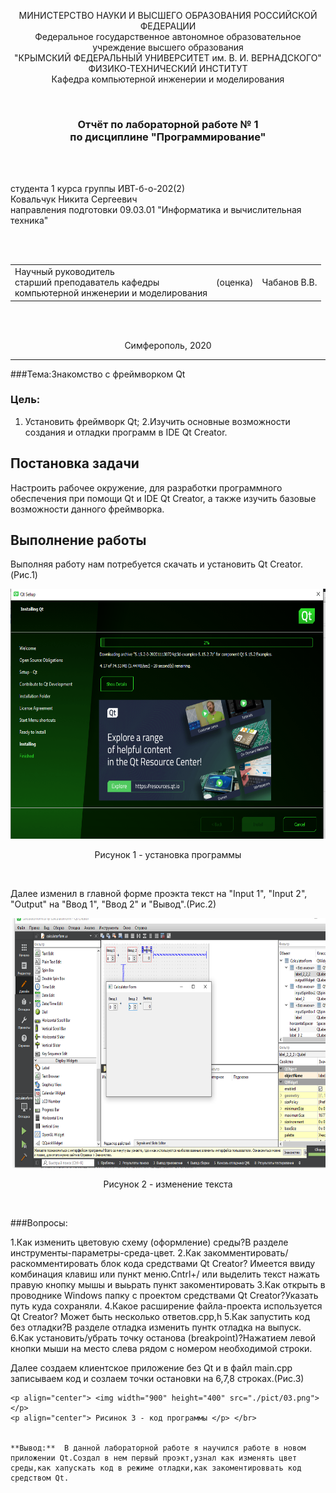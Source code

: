 <p align="center">МИНИСТЕРСТВО НАУКИ  И ВЫСШЕГО ОБРАЗОВАНИЯ РОССИЙСКОЙ ФЕДЕРАЦИИ<br>
Федеральное государственное автономное образовательное учреждение высшего образования<br>
"КРЫМСКИЙ ФЕДЕРАЛЬНЫЙ УНИВЕРСИТЕТ им. В. И. ВЕРНАДСКОГО"<br>
ФИЗИКО-ТЕХНИЧЕСКИЙ ИНСТИТУТ<br>
Кафедра компьютерной инженерии и моделирования</p>
<br>
<h3 align="center">Отчёт по лабораторной работе № 1<br> по дисциплине "Программирование"</h3>
<br><br>
<p>студента 1 курса группы ИВТ-б-о-202(2)<br>
Ковальчук Никита Сергеевич<br>
направления подготовки 09.03.01 "Информатика и вычислительная техника"</p>
<br><br>
<table>
<tr><td>Научный руководитель<br> старший преподаватель кафедры<br> компьютерной инженерии и моделирования</td>
<td>(оценка)</td>
<td>Чабанов В.В.</td>
</tr>
</table>
<br><br>
<p align="center">Симферополь, 2020</p>
<hr>

###Тема:Знакомство с фреймворком Qt

### Цель:

1. Установить фреймворк Qt;
2.Изучить основные возможности создания и отладки программ в IDE Qt Creator.

## Постановка задачи
Настроить рабочее окружение, для разработки программного обеспечения при помощи Qt и IDE Qt Creator, а также изучить базовые возможности данного фреймворка.

## Выполнение работы
  Выполняя работу нам потребуется скачать и установить  Qt Creator.(Рис.1) 


<p align="center"> <img width="1000" height="400" src="./pict/01.png"> </p>
<p align="center"> Рисунок 1 - установка программы </p> </br>

Далее изменил в главной форме проэкта текст на "Input 1", "Input 2", "Output" на "Ввод 1", "Ввод 2" и "Вывод".(Рис.2)

<p align="center"> <img width="1000" height="400" src="./pict/02.png"> </p>
<p align="center"> Рисунок 2 - изменение текста </p> </br>

###Вопросы:

1.Как изменить цветовую схему (оформление) среды?В разделе инструменты-параметры-среда-цвет.
2.Как закомментировать/раскомментировать блок кода средствами Qt Creator? Имеется ввиду комбинация клавиш или пункт меню.Cntrl+/ или выделить текст нажать правую кнопку мышы и выьрать пункт закоментировать
3.Как открыть в проводнике Windows папку с проектом средствами Qt Creator?Указать путь куда сохраняли.
4.Какое расширение файла-проекта используется Qt Creator? Может быть несколько ответов.cpp,h
5.Как запустить код без отладки?В разделе отладка изменить пунтк отладка на выпуск.
6.Кaк установить/убрать точку останова (breakpoint)?Нажатием левой кнопки мыши на место слева рядом с номером необходимой строки.


Далее создаем клиентское приложение без Qt и в файл main.cpp записываем код и созлаем точки остановки на 6,7,8 строках.(Рис.3)


```
<p align="center"> <img width="900" height="400" src="./pict/03.png"> </p>
<p align="center"> Рисинок 3 - код программы </p> </br>


**Вывод:**  В данной лабораторной работе я научился работе в новом приложении Qt.Создал в нем первый проэкт,узнал как изменять цвет среды,как хапускать код в режиме отладки,как закоментироввать код средством Qt.
